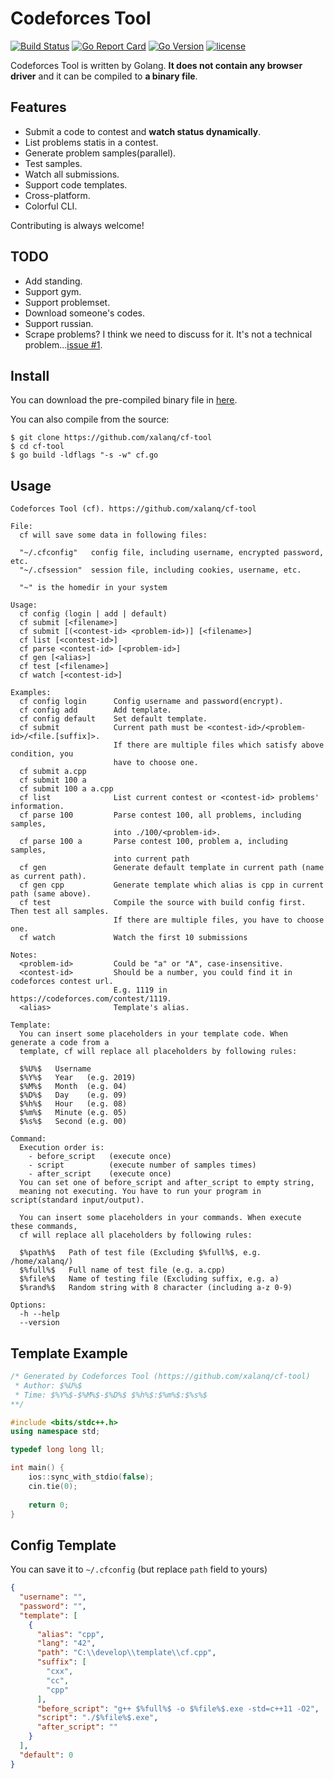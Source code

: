 # Codeforces Tool

[![Build Status](https://travis-ci.org/xalanq/cf-tool.svg?branch=master)](https://travis-ci.org/xalanq/cf-tool)
[![Go Report Card](https://goreportcard.com/badge/github.com/xalanq/cf-tool)](https://goreportcard.com/report/github.com/xalanq/cf-tool)
[![Go Version](https://img.shields.io/badge/go-%3E%3D1.12-green.svg)](https://github.com/golang)
[![license](https://img.shields.io/badge/license-MIT-%23373737.svg)](https://raw.githubusercontent.com/xalanq/cf-tool/master/LICENSE)

Codeforces Tool is written by Golang. **It does not contain any browser driver** and it can be compiled to **a binary file**.

## Features

* Submit a code to contest and **watch status dynamically**.
* List problems statis in a contest.
* Generate problem samples(parallel).
* Test samples.
* Watch all submissions.
* Support code templates.
* Cross-platform.
* Colorful CLI.

Contributing is always welcome!

## TODO

* Add standing.
* Support gym.
* Support problemset.
* Download someone's codes.
* Support russian.
* Scrape problems? I think we need to discuss for it. It's not a technical problem...[issue #1](https://github.com/xalanq/cf-tool/issues/1).

## Install

You can download the pre-compiled binary file in [here](https://github.com/xalanq/cf-tool/releases).

You can also compile from the source:

```
$ git clone https://github.com/xalanq/cf-tool
$ cd cf-tool
$ go build -ldflags "-s -w" cf.go
```

## Usage

```plain
Codeforces Tool (cf). https://github.com/xalanq/cf-tool

File:
  cf will save some data in following files:

  "~/.cfconfig"   config file, including username, encrypted password, etc.
  "~/.cfsession"  session file, including cookies, username, etc.

  "~" is the homedir in your system

Usage:
  cf config (login | add | default)
  cf submit [<filename>]
  cf submit [(<contest-id> <problem-id>)] [<filename>]
  cf list [<contest-id>]
  cf parse <contest-id> [<problem-id>]
  cf gen [<alias>]
  cf test [<filename>]
  cf watch [<contest-id>]

Examples:
  cf config login      Config username and password(encrypt).
  cf config add        Add template.
  cf config default    Set default template.
  cf submit            Current path must be <contest-id>/<problem-id>/<file.[suffix]>.
                       If there are multiple files which satisfy above condition, you
                       have to choose one.
  cf submit a.cpp
  cf submit 100 a
  cf submit 100 a a.cpp
  cf list              List current contest or <contest-id> problems' information.
  cf parse 100         Parse contest 100, all problems, including samples,
                       into ./100/<problem-id>.
  cf parse 100 a       Parse contest 100, problem a, including samples,
                       into current path
  cf gen               Generate default template in current path (name as current path).
  cf gen cpp           Generate template which alias is cpp in current path (same above).
  cf test              Compile the source with build config first. Then test all samples.
                       If there are multiple files, you have to choose one.
  cf watch             Watch the first 10 submissions

Notes:
  <problem-id>         Could be "a" or "A", case-insensitive.
  <contest-id>         Should be a number, you could find it in codeforces contest url.
                       E.g. 1119 in https://codeforces.com/contest/1119.
  <alias>              Template's alias.

Template:
  You can insert some placeholders in your template code. When generate a code from a
  template, cf will replace all placeholders by following rules:

  $%U%$   Username
  $%Y%$   Year   (e.g. 2019)
  $%M%$   Month  (e.g. 04)
  $%D%$   Day    (e.g. 09)
  $%h%$   Hour   (e.g. 08)
  $%m%$   Minute (e.g. 05)
  $%s%$   Second (e.g. 00)

Command:
  Execution order is:
    - before_script   (execute once)
    - script          (execute number of samples times)
    - after_script    (execute once)
  You can set one of before_script and after_script to empty string,
  meaning not executing. You have to run your program in script(standard input/output).

  You can insert some placeholders in your commands. When execute these commands,
  cf will replace all placeholders by following rules:

  $%path%$   Path of test file (Excluding $%full%$, e.g. /home/xalanq/)
  $%full%$   Full name of test file (e.g. a.cpp)
  $%file%$   Name of testing file (Excluding suffix, e.g. a)
  $%rand%$   Random string with 8 character (including a-z 0-9)

Options:
  -h --help
  --version
```

## Template Example

```cpp
/* Generated by Codeforces Tool (https://github.com/xalanq/cf-tool)
 * Author: $%U%$
 * Time: $%Y%$-$%M%$-$%D%$ $%h%$:$%m%$:$%s%$
**/

#include <bits/stdc++.h>
using namespace std;

typedef long long ll;

int main() {
    ios::sync_with_stdio(false);
    cin.tie(0);
    
    return 0;
}
```

## Config Template

You can save it to `~/.cfconfig` (but replace `path` field to yours)

```json
{
  "username": "",
  "password": "",
  "template": [
    {
      "alias": "cpp",
      "lang": "42",
      "path": "C:\\develop\\template\\cf.cpp",
      "suffix": [
        "cxx",
        "cc",
        "cpp"
      ],
      "before_script": "g++ $%full%$ -o $%file%$.exe -std=c++11 -O2",
      "script": "./$%file%$.exe",
      "after_script": ""
    }
  ],
  "default": 0
}
```
